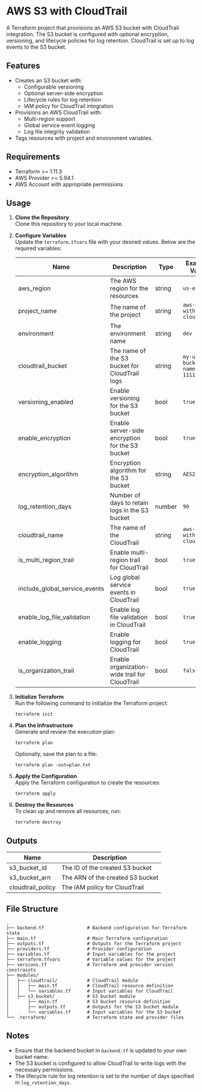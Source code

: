# AWS S3 with CloudTrail

A Terraform project that provisions an AWS S3 bucket with CloudTrail integration. The S3 bucket is configured with optional encryption, versioning, and lifecycle policies for log retention. CloudTrail is set up to log events to the S3 bucket.

## Features

- Creates an S3 bucket with:
  - Configurable versioning
  - Optional server-side encryption
  - Lifecycle rules for log retention
  - IAM policy for CloudTrail integration
- Provisions an AWS CloudTrail with:
  - Multi-region support
  - Global service event logging
  - Log file integrity validation
- Tags resources with project and environment variables.

## Requirements

- Terraform >= 1.11.3
- AWS Provider >= 5.94.1
- AWS Account with appropriate permissions

## Usage

1. **Clone the Repository**  
   Clone this repository to your local machine.

2. **Configure Variables**  
   Update the `terraform.tfvars` file with your desired values. Below are the required variables:

   | Name                          | Description                                     | Type   | Example Value                     | Required |
   | ----------------------------- | ----------------------------------------------- | ------ | --------------------------------- | -------- |
   | aws_region                    | The AWS region for the resources                | string | `us-east-1`                       | yes      |
   | project_name                  | The name of the project                         | string | `aws-s3-with-cloudtrail`          | yes      |
   | environment                   | The environment name                            | string | `dev`                             | yes      |
   | cloudtrail_bucket             | The name of the S3 bucket for CloudTrail logs   | string | `my-unique-bucket-name-2025-1111` | yes      |
   | versioning_enabled            | Enable versioning for the S3 bucket             | bool   | `true`                            | yes      |
   | enable_encryption             | Enable server-side encryption for the S3 bucket | bool   | `true`                            | yes      |
   | encryption_algorithm          | Encryption algorithm for the S3 bucket          | string | `AES256`                          | yes      |
   | log_retention_days            | Number of days to retain logs in the S3 bucket  | number | `90`                              | yes      |
   | cloudtrail_name               | The name of the CloudTrail                      | string | `aws-s3-with-cloudtrail`          | yes      |
   | is_multi_region_trail         | Enable multi-region trail for CloudTrail        | bool   | `true`                            | yes      |
   | include_global_service_events | Log global service events in CloudTrail         | bool   | `true`                            | yes      |
   | enable_log_file_validation    | Enable log file validation in CloudTrail        | bool   | `true`                            | yes      |
   | enable_logging                | Enable logging for CloudTrail                   | bool   | `true`                            | yes      |
   | is_organization_trail         | Enable organization-wide trail for CloudTrail   | bool   | `false`                           | yes      |

3. **Initialize Terraform**  
   Run the following command to initialize the Terraform project:

   ```
   terraform init
   ```

4. **Plan the Infrastructure**  
   Generate and review the execution plan:

   ```
   terraform plan
   ```

   Optionally, save the plan to a file:

   ```
   terraform plan -out=plan.txt
   ```

5. **Apply the Configuration**  
   Apply the Terraform configuration to create the resources:

   ```
   terraform apply
   ```

6. **Destroy the Resources**  
   To clean up and remove all resources, run:

   ```
   terraform destroy
   ```

## Outputs

| Name              | Description                      |
| ----------------- | -------------------------------- |
| s3_bucket_id      | The ID of the created S3 bucket  |
| s3_bucket_arn     | The ARN of the created S3 bucket |
| cloudtrail_policy | The IAM policy for CloudTrail    |

## File Structure

```
.
├── backend.tf                # Backend configuration for Terraform state
├── main.tf                   # Main Terraform configuration
├── outputs.tf                # Outputs for the Terraform project
├── providers.tf              # Provider configuration
├── variables.tf              # Input variables for the project
├── terraform.tfvars          # Variable values for the project
├── versions.tf               # Terraform and provider version constraints
├── modules/
│   ├── cloudtrail/           # CloudTrail module
│   │   ├── main.tf           # CloudTrail resource definition
│   │   └── variables.tf      # Input variables for CloudTrail
│   ├── s3_bucket/            # S3 bucket module
│       ├── main.tf           # S3 bucket resource definition
│       ├── outputs.tf        # Outputs for the S3 bucket module
│       └── variables.tf      # Input variables for the S3 bucket
└── .terraform/               # Terraform state and provider files
```

## Notes

- Ensure that the backend bucket in `backend.tf` is updated to your own bucket name.
- The S3 bucket is configured to allow CloudTrail to write logs with the necessary permissions.
- The lifecycle rule for log retention is set to the number of days specified in `log_retention_days`.
